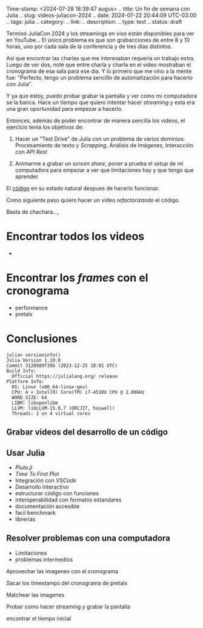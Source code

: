 Time-stamp: <2024-07-28 18:39:47 augus>
.. title: Un fin de semana con Julia
.. slug: videos-juliacon-2024
.. date: 2024-07-22 20:44:09 UTC-03:00
.. tags: julia 
.. category: 
.. link: 
.. description: 
.. type: text
.. status: draft

Terminó JuliaCon 2024 y los streamings en vivo están disponibles para ver en YouTube... El único problema es que son grabacciones de entre 8 y 10 horas, uno por cada sala de la conferencia y de tres días distintos.

Así que encontrar las charlas que me interesaban requería un trabajo extra. Luego de ver dos, noté que entre charla y charla en el video mostraban el cronograma de esa sala para ese día. Y lo primero que me vino a la mente fue: "Perfecto, tengo un problema sencillo de automatización para hacerlo con Julia".

Y ya que estoy, puedo probar grabar la pantalla y ver como mi computadora se la banca. Hace un tiempo que quiero intentar hacer *streaming* y esta era una gran oportunidad para empezar a hacerlo.

Entonces, además de poder encontrar de manera sencilla los videos, el ejercicio tenía los objetivos de:

1) Hacer un "Test Drive" de Julia con un problema de varios dominios: Procesamiento de texto y *Scrapping*, Análisis de Imágenes, Interacción con *API Rest*

2) Animarme a grabar un *screen share*, poner a prueba el *setup* de mi computadora para empezar a ver que limitaciones hay y que tengo que aprender.


El [código](https://github.com/akielbowicz/arenero/blob/b00ba7e206977c08c92e1ab3b68d94844f352165/juliacon2024-videos/decargar_yt_list.jl) en su estado natural despues de hacerlo funcionar. 

Como siguiente paso quiero hacer un video *refactorizando* el código. 


Basta de chachara..., 


# Encontrar todos los videos

-  

# Encontrar los *frames* con el cronograma

- performance
- pretalx


# Conclusiones

```julia-repl
julia> versioninfo()
Julia Version 1.10.0
Commit 3120989f39b (2023-12-25 18:01 UTC)
Build Info:
  Official https://julialang.org/ release
Platform Info:
  OS: Linux (x86_64-linux-gnu)
  CPU: 4 × Intel(R) Core(TM) i7-4510U CPU @ 2.00GHz
  WORD_SIZE: 64
  LIBM: libopenlibm
  LLVM: libLLVM-15.0.7 (ORCJIT, haswell)
  Threads: 1 on 4 virtual cores
```


## Grabar videos del desarrollo de un código



## Usar Julia 

- *Pluto.jl*
- *Time To First Plot*
- Integración con *VSCode*
- Desarrollo interactivo
- estructurar código con funciones
- interoperabilidad con formatos estandares
- documentación accesible
- facil benchmark
- librerias 

## Resolver problemas con una computadora

- Limitaciones
- problemas intermedios


Aprovechar las imagenes con el cronograma

Sacar los timestamps del cronograma de pretalx

Matchear las imagenes

Probar como hacer streaming y grabar la pantalla

encontrar el tiempo inicial
